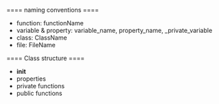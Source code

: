 ==== naming conventions ====
- function: functionName
- variable & property: variable_name, property_name, _private_variable
- class: ClassName
- file: FileName

==== Class structure ====

- __init__
- properties
- private functions
- public functions
